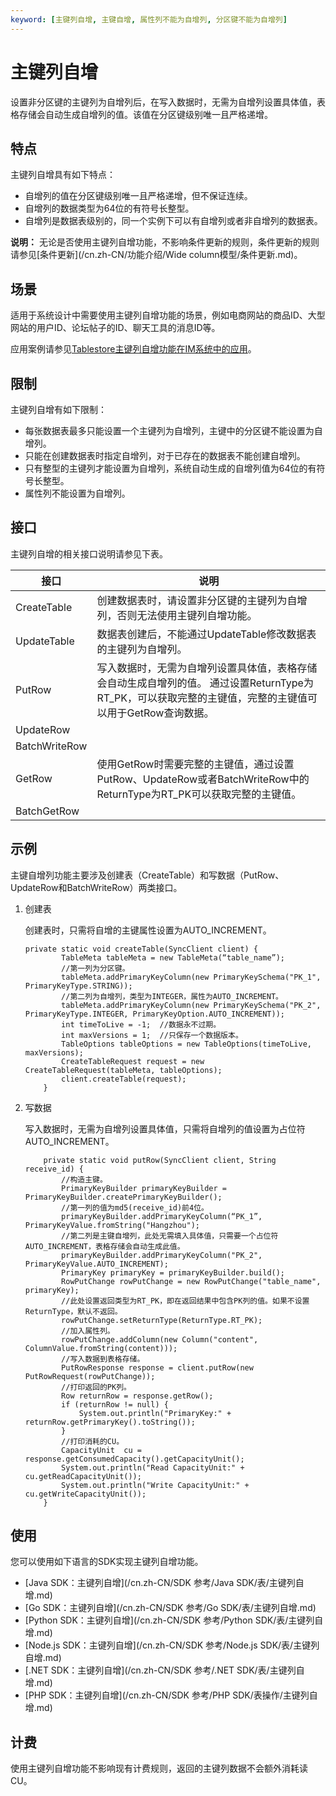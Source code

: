 ```yaml
---
keyword: [主键列自增, 主键自增, 属性列不能为自增列, 分区键不能为自增列]
---
```


# 主键列自增

设置非分区键的主键列为自增列后，在写入数据时，无需为自增列设置具体值，表格存储会自动生成自增列的值。该值在分区键级别唯一且严格递增。

## 特点

主键列自增具有如下特点：

-   自增列的值在分区键级别唯一且严格递增，但不保证连续。
-   自增列的数据类型为64位的有符号长整型。
-   自增列是数据表级别的，同一个实例下可以有自增列或者非自增列的数据表。

**说明：** 无论是否使用主键列自增功能，不影响条件更新的规则，条件更新的规则请参见[条件更新](/cn.zh-CN/功能介绍/Wide column模型/条件更新.md)。

## 场景

适用于系统设计中需要使用主键列自增功能的场景，例如电商网站的商品ID、大型网站的用户ID、论坛帖子的ID、聊天工具的消息ID等。

应用案例请参见[Tablestore主键列自增功能在IM系统中的应用](https://yq.aliyun.com/articles/66461)。

## 限制

主键列自增有如下限制：

-   每张数据表最多只能设置一个主键列为自增列，主键中的分区键不能设置为自增列。
-   只能在创建数据表时指定自增列，对于已存在的数据表不能创建自增列。
-   只有整型的主键列才能设置为自增列，系统自动生成的自增列值为64位的有符号长整型。
-   属性列不能设置为自增列。

## 接口

主键列自增的相关接口说明请参见下表。

|接口|说明|
|--|--|
|CreateTable|创建数据表时，请设置非分区键的主键列为自增列，否则无法使用主键列自增功能。|
|UpdateTable|数据表创建后，不能通过UpdateTable修改数据表的主键列为自增列。|
|PutRow|写入数据时，无需为自增列设置具体值，表格存储会自动生成自增列的值。 通过设置ReturnType为RT\_PK，可以获取完整的主键值，完整的主键值可以用于GetRow查询数据。 |
|UpdateRow|
|BatchWriteRow|
|GetRow|使用GetRow时需要完整的主键值，通过设置PutRow、UpdateRow或者BatchWriteRow中的ReturnType为RT\_PK可以获取完整的主键值。|
|BatchGetRow|

## 示例

主键自增列功能主要涉及创建表（CreateTable）和写数据（PutRow、UpdateRow和BatchWriteRow）两类接口。

1.  创建表

    创建表时，只需将自增的主键属性设置为AUTO\_INCREMENT。

    ```
    private static void createTable(SyncClient client) {
            TableMeta tableMeta = new TableMeta(“table_name”);
            //第一列为分区键。
            tableMeta.addPrimaryKeyColumn(new PrimaryKeySchema("PK_1", PrimaryKeyType.STRING));
            //第二列为自增列，类型为INTEGER，属性为AUTO_INCREMENT。
            tableMeta.addPrimaryKeyColumn(new PrimaryKeySchema("PK_2", PrimaryKeyType.INTEGER, PrimaryKeyOption.AUTO_INCREMENT));
            int timeToLive = -1;  //数据永不过期。
            int maxVersions = 1;  //只保存一个数据版本。
            TableOptions tableOptions = new TableOptions(timeToLive, maxVersions);
            CreateTableRequest request = new CreateTableRequest(tableMeta, tableOptions);
            client.createTable(request);
        }
    ```

2.  写数据

    写入数据时，无需为自增列设置具体值，只需将自增列的值设置为占位符AUTO\_INCREMENT。

    ```
        private static void putRow(SyncClient client, String receive_id) {
            //构造主键。
            PrimaryKeyBuilder primaryKeyBuilder = PrimaryKeyBuilder.createPrimaryKeyBuilder();
            //第一列的值为md5(receive_id)前4位。
            primaryKeyBuilder.addPrimaryKeyColumn(“PK_1”, PrimaryKeyValue.fromString("Hangzhou");
            //第二列是主键自增列，此处无需填入具体值，只需要一个占位符AUTO_INCREMENT，表格存储会自动生成此值。
            primaryKeyBuilder.addPrimaryKeyColumn("PK_2", PrimaryKeyValue.AUTO_INCREMENT);
            PrimaryKey primaryKey = primaryKeyBuilder.build();
            RowPutChange rowPutChange = new RowPutChange("table_name", primaryKey);
            //此处设置返回类型为RT_PK，即在返回结果中包含PK列的值。如果不设置ReturnType，默认不返回。
            rowPutChange.setReturnType(ReturnType.RT_PK);
            //加入属性列。
            rowPutChange.addColumn(new Column("content", ColumnValue.fromString(content)));
            //写入数据到表格存储。
            PutRowResponse response = client.putRow(new PutRowRequest(rowPutChange));
            //打印返回的PK列。
            Row returnRow = response.getRow();
            if (returnRow != null) {
                System.out.println("PrimaryKey:" + returnRow.getPrimaryKey().toString());
            }
            //打印消耗的CU。
            CapacityUnit  cu = response.getConsumedCapacity().getCapacityUnit();
            System.out.println("Read CapacityUnit:" + cu.getReadCapacityUnit());
            System.out.println("Write CapacityUnit:" + cu.getWriteCapacityUnit());
        }
    ```


## 使用

您可以使用如下语言的SDK实现主键列自增功能。

-   [Java SDK：主键列自增](/cn.zh-CN/SDK 参考/Java SDK/表/主键列自增.md)
-   [Go SDK：主键列自增](/cn.zh-CN/SDK 参考/Go SDK/表/主键列自增.md)
-   [Python SDK：主键列自增](/cn.zh-CN/SDK 参考/Python SDK/表/主键列自增.md)
-   [Node.js SDK：主键列自增](/cn.zh-CN/SDK 参考/Node.js SDK/表/主键列自增.md)
-   [.NET SDK：主键列自增](/cn.zh-CN/SDK 参考/.NET SDK/表/主键列自增.md)
-   [PHP SDK：主键列自增](/cn.zh-CN/SDK 参考/PHP SDK/表操作/主键列自增.md)

## 计费

使用主键列自增功能不影响现有计费规则，返回的主键列数据不会额外消耗读CU。

